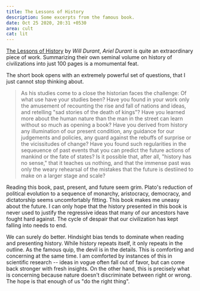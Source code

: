 ```yaml
---
title: The Lessons of History
description: Some excerpts from the famous book.
date: Oct 25 2020, 20:31 +0530
area: cult
cat: lit
---
```


[The Lessons of History](https://www.librarything.com/work/23856/book/193494927) by _Will Durant_, _Ariel Durant_ is quite an extraordinary piece of work.
Summarizing their own seminal volume on history of civilizations into just 100
pages is a momumental feat.

The short book opens with an extremely powerful set of questions, that I just
cannot stop thinking about.

> As his studies come to a close the historian faces the challenge: Of what use
> have your studies been? Have you found in your work only the amusement of
> recounting the rise and fall of nations and ideas, and retelling "sad stories
> of the death of kings"? Have you learned more about the human nature than the
> man in the street can learn without so much as opening a book? Have you derived from
> history any illumination of our present condition, any guidance for our judgements
> and policies, any guard against the rebuffs of surprise or the vicissitudes of
> change? Have you found such regularities in the sequeuence of past events that
> you can predict the future actions of mankind or the fate of states? Is it
> possible that, after all, "history has no sense," that it teaches us nothing,
> and that the immense past was only the weary rehearsal of the mistakes that
> the future is destiined to make on a larger stage and scale?

Reading this book, past, present, and future seem grim. Plato's reduction of
political evolution to a sequence of monarchy, aristocracy, democracy, and
dictatorship seems uncomfortably fitting. This book makes me uneasy about the
future. I can only hope that the history presented in this book is never used to
justify the regressive ideas that many of our ancestors have fought hard against.
The cycle of despair that our civilization has kept falling into needs to end.

We can surely do better. Hindsight bias tends to dominate when reading and
presenting history. While history repeats itself, it only repeats in the outline.
As the famous quip, the devil is in the details. This is comforting and concerning
at the same time. I am comforted by instances of this in scientific research --
ideas in vogue often fall out of favor, but can come back stronger with fresh
insights. On the other hand, this is precisely what is concerning because
nature doesn't discriminate between right or wrong. The hope is that enough of
us "do the right thing".
